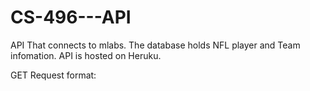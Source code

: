 # CS-496---API
API That connects to mlabs.  The database holds NFL player and Team infomation.  API is hosted on Heruku.

GET Request format:
